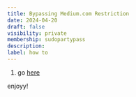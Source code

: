 ```yaml
---
title: Bypassing Medium.com Restriction
date: 2024-04-20
draft: false
visibility: private
membership: sudopartypass
description:
label: how to
---
```


 1. go [here](http://gg.gg/1aou28)

enjoyy!